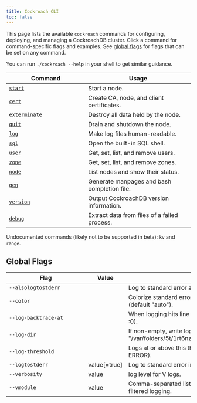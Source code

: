 ```yaml
---
title: Cockroach CLI
toc: false
---
```


<style>
table td:first-child {
    min-width: 200px;
}
</style>

This page lists the available `cockroach` commands for configuring, deploying, and managing a CockroachDB cluster. Click a command for command-specific flags and examples. See [global flags](#global-flags) for flags that can be set on any command. 

You can run `./cockroach --help` in your shell to get similar guidance.

Command | Usage
--------|----
[`start`](cockroach-start.html) | Start a node.
[`cert`](#cert) | Create CA, node, and client certificates.
[`exterminate`](#exterminate) | Destroy all data held by the node.
[`quit`](#quit) | Drain and shutdown the node.
[`log`](#log) | Make log files human-readable.
[`sql`](#sql) | Open the built-in SQL shell.
[`user`](#user) | Get, set, list, and remove users.
[`zone`](#zone) | Get, set, list, and remove zones.
[`node`](#node) | List nodes and show their status.
[`gen`](#gen) | Generate manpages and bash completion file.
[`version`](#version) | Output CockroachDB version information.
[`debug`](#debug) | Extract data from files of a failed process.

Undocumented commands (likely not to be supported in beta): `kv` and `range`. 

## Global Flags

Flag | Value | Description
-----|-------| -----------
`--alsologtostderr` | | Log to standard error as well as files.
`--color` | | Colorize standard error output according to severity (default "auto").
`--log-backtrace-at` | |When logging hits line file:N, emit a stack trace (default :0).
`--log-dir` | | If non-empty, write log files in this directory (default "/var/folders/5t/1rt6nzr17sjg87mz5n0fw15c0000gn/T/").
`--log-threshold` | | Logs at or above this threshold go to stderr (default ERROR).
`--logtostderr` | value[=true] | Log to standard error instead of files.
`--verbosity` | value | log level for V logs.
`--vmodule` | value | Comma-separated list of pattern=N settings for file-filtered logging.